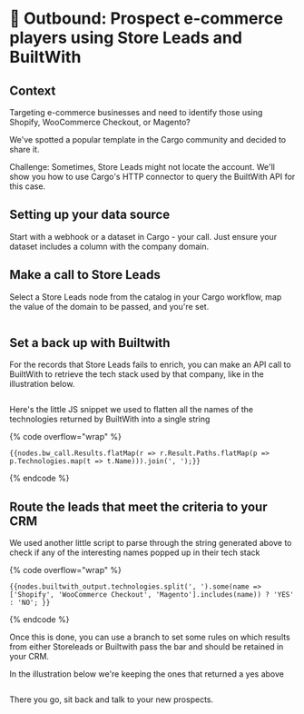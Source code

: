# 🤼 Outbound: Prospect e-commerce players using Store Leads and BuiltWith

## **Context**

Targeting e-commerce businesses and need to identify those using Shopify, WooCommerce Checkout, or Magento?&#x20;

We've spotted a popular template in the Cargo community and decided to share it.

Challenge: Sometimes, Store Leads might not locate the account. We'll show you how to use Cargo's HTTP connector to query the BuiltWith API for this case.

## **Setting up your data source**

Start with a webhook or a dataset in Cargo - your call. Just ensure your dataset includes a column with the company domain.

## **Make a call to Store Leads**

Select a Store Leads node from the catalog in your Cargo workflow, map the value of the domain to be passed, and you're set.

<figure><img src="../.gitbook/assets/storeleads run tuto.gif" alt=""><figcaption></figcaption></figure>

## **Set a back up with Builtwith**

For the records that Store Leads fails to enrich, you can make an API call to BuiltWith to retrieve the tech stack used by that company, like in the illustration below.

<figure><img src="../.gitbook/assets/builtwith call.gif" alt=""><figcaption></figcaption></figure>

Here's the little JS snippet we used to flatten all the names of the technologies returned by BuiltWith into a single string

{% code overflow="wrap" %}
```
{{nodes.bw_call.Results.flatMap(r => r.Result.Paths.flatMap(p => p.Technologies.map(t => t.Name))).join(', ');}}
```
{% endcode %}

## **Route the leads that meet the criteria to your CRM**

We used another little script to parse through the string generated above to check if any of the interesting names popped up in their tech stack

{% code overflow="wrap" %}
```
{{nodes.builtwith_output.technologies.split(', ').some(name => ['Shopify', 'WooCommerce Checkout', 'Magento'].includes(name)) ? 'YES' : 'NO'; }}
```
{% endcode %}

Once this is done, you can use a branch to set some rules on which results from either Storeleads or Builtwith pass the bar and should be retained in your CRM.&#x20;

In the illustration below we're keeping the ones that returned a yes above

<figure><img src="../.gitbook/assets/branch.gif" alt=""><figcaption></figcaption></figure>

There you go, sit back and talk to your new prospects.
